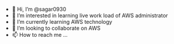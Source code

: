 - 👋 Hi, I’m @sagar0930
- 👀 I’m interested in learning live work load of AWS administrator
- 🌱 I’m currently learning AWS technology
- 💞️ I’m looking to collaborate on AWS
- 📫 How to reach me ...

<!---
sagar0930/sagar0930 is a ✨ special ✨ repository because its `README.md` (this file) appears on your GitHub profile.
You can click the Preview link to take a look at your changes.
--->
